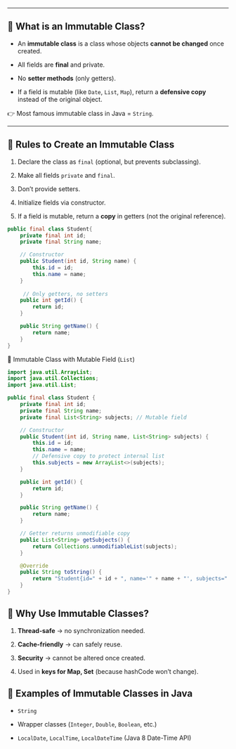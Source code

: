 
---
## 🔹 What is an Immutable Class?

- An **immutable class** is a class whose objects **cannot be changed** once created.
    
- All fields are **final** and private.
    
- No **setter methods** (only getters).
    
- If a field is mutable (like `Date`, `List`, `Map`), return a **defensive copy** instead of the original object.
    

👉 Most famous immutable class in Java = `String`.

---

## 🔹 Rules to Create an Immutable Class

1. Declare the class as `final` (optional, but prevents subclassing).
    
2. Make all fields `private` and `final`.
    
3. Don’t provide setters.
    
4. Initialize fields via constructor.
    
5. If a field is mutable, return a **copy** in getters (not the original reference).

```java
public final class Student{
	private final int id;
    private final String name;

    // Constructor
    public Student(int id, String name) {
        this.id = id;
        this.name = name;
    }
    
	 // Only getters, no setters
    public int getId() {
        return id;
    }

    public String getName() {
        return name;
    }	
}
```

🔹 Immutable Class with Mutable Field (`List`)

```java
import java.util.ArrayList;
import java.util.Collections;
import java.util.List;

public final class Student {
    private final int id;
    private final String name;
    private final List<String> subjects; // Mutable field

    // Constructor
    public Student(int id, String name, List<String> subjects) {
        this.id = id;
        this.name = name;
        // Defensive copy to protect internal list
        this.subjects = new ArrayList<>(subjects);
    }

    public int getId() {
        return id;
    }

    public String getName() {
        return name;
    }

    // Getter returns unmodifiable copy
    public List<String> getSubjects() {
        return Collections.unmodifiableList(subjects);
    }

    @Override
    public String toString() {
        return "Student{id=" + id + ", name='" + name + "', subjects=" + subjects + "}";
    }
}
```

## 🔹 Why Use Immutable Classes?

1. **Thread-safe** → no synchronization needed.
    
2. **Cache-friendly** → can safely reuse.
    
3. **Security** → cannot be altered once created.
    
4. Used in **keys for Map, Set** (because hashCode won’t change).
    
## 🔹 Examples of Immutable Classes in Java

- `String`
    
- Wrapper classes (`Integer`, `Double`, `Boolean`, etc.)
    
- `LocalDate`, `LocalTime`, `LocalDateTime` (Java 8 Date-Time API)